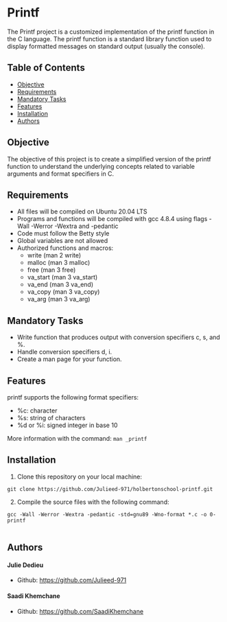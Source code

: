 # Printf

The Printf project is a customized implementation of the printf function in the C language. The printf function is a standard library function used to display formatted messages on standard output (usually the console).

## Table of Contents

-   [Objective](#objective)
-   [Requirements](#requirements)
-   [Mandatory Tasks](#mandatory-tasks)
-   [Features](#features)
-   [Installation](#installation)
-   [Authors](#contributors)

## Objective

The objective of this project is to create a simplified version of the printf function to understand the underlying concepts related to variable arguments and format specifiers in C.

## Requirements

-   All files will be compiled on Ubuntu 20.04 LTS
-   Programs and functions will be compiled with gcc 4.8.4 using flags -Wall -Werror -Wextra and -pedantic
-   Code must follow the Betty style
-   Global variables are not allowed
-   Authorized functions and macros:
	- write (man 2 write)
	- malloc (man 3 malloc)
	- free (man 3 free)
	- va_start (man 3 va_start)
	- va_end (man 3 va_end)
	- va_copy (man 3 va_copy)
	- va_arg (man 3 va_arg)

## Mandatory Tasks

-   Write function that produces output with conversion specifiers c, s, and %.
-   Handle conversion specifiers d, i.
-   Create a man page for your function.

## Features

printf supports the following format specifiers:

-   %c: character
-   %s: string of characters
-   %d or %i: signed integer in base 10

More information with the command: `man _printf`

## Installation

1.  Clone this repository on your local machine:

`git clone https://github.com/Julieed-971/holbertonschool-printf.git`

2.  Compile the source files with the following command:

`gcc -Wall -Werror -Wextra -pedantic -std=gnu89 -Wno-format *.c -o 0-printf`

``` 

```

## Authors
#### Julie Dedieu
-   Github: https://github.com/Julieed-971
#### Saadi Khemchane
-   Github: https://github.com/SaadiKhemchane
